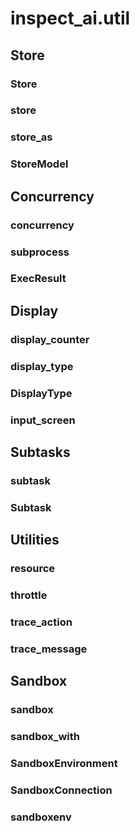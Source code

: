 # inspect_ai.util


## Store

### Store

### store

### store_as

### StoreModel

## Concurrency

### concurrency

### subprocess

### ExecResult

## Display

### display_counter

### display_type

### DisplayType

### input_screen

## Subtasks

### subtask

### Subtask

## Utilities

### resource

### throttle

### trace_action

### trace_message

## Sandbox

### sandbox

### sandbox_with

### SandboxEnvironment

### SandboxConnection

### sandboxenv
